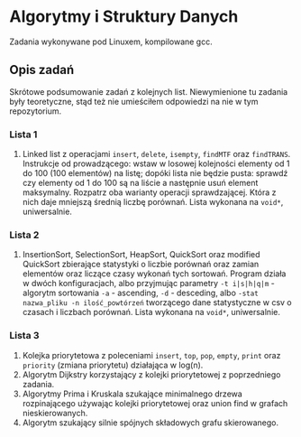 # Algorytmy i Struktury Danych

Zadania wykonywane pod Linuxem, kompilowane gcc.

## Opis zadań

Skrótowe podsumowanie zadań z kolejnych list. Niewymienione tu zadania były teoretyczne, stąd też nie umieściłem odpowiedzi na nie w tym repozytorium.

### Lista 1

1. Linked list z operacjami `insert`, `delete`, `isempty`, `findMTF` oraz `findTRANS`. Instrukcje od prowadzącego: 
wstaw w losowej kolejności elementy od 1 do 100 (100 elementów) na listę; 
dopóki lista nie będzie pusta: sprawdź czy elementy od 1 do 100 są na liście a następnie usuń element maksymalny. 
Rozpatrz oba warianty operacji sprawdzającej. Która z nich daje mniejszą średnią liczbę porównań. Lista wykonana 
na `void*`, uniwersalnie.

### Lista 2

1. InsertionSort, SelectionSort, HeapSort, QuickSort oraz modified QuickSort zbierające statystyki o liczbie porównań oraz zamian elementów 
oraz liczące czasy wykonań tych sortowań. Program działa w dwóch konfiguracjach, albo przyjmując parametry `-t i|s|h|q|m` - algorytm sortowania 
`-a` - ascending, `-d` - desceding, albo `-stat nazwa_pliku -n ilość_powtórzeń` tworzącego dane statystyczne w csv o czasach i liczbach porównań.
Lista wykonana na `void*`, uniwersalnie.

### Lista 3

1. Kolejka priorytetowa z poleceniami `insert`, `top`, `pop`, `empty`, `print` oraz `priority` (zmiana priorytetu) działająca w log(n).
2. Algorytm Dijkstry korzystający z kolejki priorytetowej z poprzedniego zadania.
3. Algorytmy Prima i Kruskala szukające minimalnego drzewa rozpinającego używając kolejki priorytetowej oraz union find w grafach nieskierowanych.
4. Algorytm szukający silnie spójnych składowych grafu skierowanego.